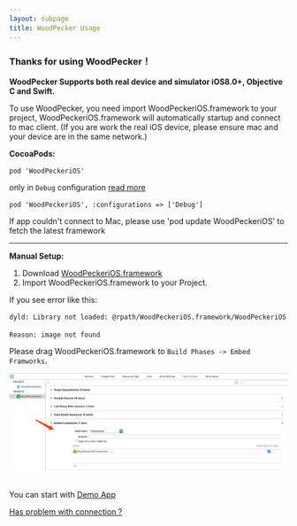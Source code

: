 ```yaml
---
layout: subpage
title: WoodPecker Usage
---
```



<h3 class="index-h3">Thanks for using WoodPecker！</h3>

**WoodPecker Supports both real device and simulator iOS8.0+, Objective C and Swift.**

To use WoodPecker, you need import WoodPeckeriOS.framework to your project, WoodPeckeriOS.framework will automatically startup and connect to mac client. 
(If you are work the real iOS device, please ensure mac and your device are in the same network.)

**CocoaPods:**

```
pod 'WoodPeckeriOS'
```
only in `Debug` configuration [read more](https://guides.cocoapods.org/syntax/podfile.html#pod)
```
pod 'WoodPeckeriOS', :configurations => ['Debug']
```
If app couldn't connect to Mac, please use 'pod update WoodPeckeriOS' to fetch the latest framework
<hr/>

**Manual Setup:**

1. Download <a href="/assets/framework/WoodPeckeriOS.framework.zip">WoodPeckeriOS.framework</a>
2. Import WoodPeckeriOS.framework to your Project.

If you see error like this:

```
dyld: Library not loaded: @rpath/WoodPeckeriOS.framework/WoodPeckeriOS

Reason: image not found
```

Please drag WoodPeckeriOS.framework to `Build Phases -> Embed Framworks`.

<img src="/assets/img/embedframework.png"/>
<br/>
<br/>

You can start with <a href="https://github.com/github-xiaogang/woodpecker-demo">Demo App</a>

<a href="/connection.html">Has problem with connection ?</a>